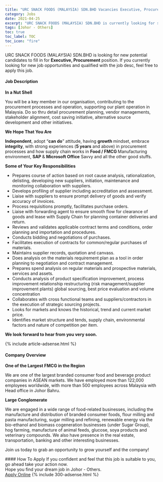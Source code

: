```yaml
---
title: "URC SNACK FOODS (MALAYSIA) SDN.BHD Vacancies Executive, Procurement" 
category: Jobs 
date: 2021-04-25 
excerpt: "URC SNACK FOODS (MALAYSIA) SDN.BHD is currently looking for suitable person to fill in the Executive, Procurement which based in Johor - Others" 
tags: [Johor - Others] 
toc: true 
toc_label: TOC 
toc_icon: "fire" 
--- 
```


<p>URC SNACK FOODS (MALAYSIA) SDN.BHD is looking for new potential candidates to fill in for <b>Executive, Procurement</b> position. If you currently looking for new job opportunities and qualified with the job desc, feel free to apply this job.
</p><div><div><h4>Job Description</h4></div><div><div><span><div><p><strong>In a Nut Shell</strong></p><p>You will be a key member in our organisation, contributing to the procurement processes and operation, supporting our plant operation in Malaysia. Do so thru detail procurement planning, vendor managements, stakeholder alignment, cost saving initiative, alternative source development and other initiatives.</p><p><strong>We Hope That You Are</strong></p><p><strong>Independent</strong>, adopt &#8220;<strong>can do</strong>&#8221; attitude, having <strong>growth </strong>mindset, embrace <strong>integrity</strong>, with strong experiences (<strong>5 years</strong> and above) in procurement processes and how supply chain works in <strong>Food / FMCG </strong>Manufacturing environment, <strong>SAP </strong>&amp; <strong>Microsoft Office</strong> Savvy and all the other good stuffs.&#160;</p><p><strong>Some of Your Key Responsibilities</strong></p><ul><li>Prepares course of action based on root cause analysis, rationalization, delisting, developing new suppliers, initiation, maintenance and monitoring collaboration with suppliers.&#160;</li><li>Develops profiling of supplier including accreditation and assessment.&#160;</li><li>Liaise with suppliers to ensure prompt delivery of goods and verify accuracy of invoices.&#160;</li><li>Process requisitions promptly, facilitates purchase orders.&#160;</li><li>Liaise with forwarding agent to ensure smooth flow for clearance of goods and lease with Supply Chain for planning container deliveries and return.&#160;</li><li>Reviews and validates applicable contract terms and conditions, order planning and importation and procedures.&#160;</li><li>Conducts bidding and negotiations of purchases.&#160;</li><li>Facilitates execution of contracts for common/regular purchases of materials.&#160;</li><li>Maintains supplier records, quotation and canvass.&#160;</li><li>Does analysis on the materials requirement plan as a tool in order planning to negotiation and contract management.&#160;</li><li>Prepares spend analysis on regular materials and prospective materials, services and assets.&#160;</li><li>Conducts analysis of product specification improvement, process improvement relationship restructuring (risk management/supplier improvement plants) global sourcing, best price evaluation and volume concentration&#160;</li><li>Collaborates with cross functional teams and suppliers/contractors in the execution of strategic sourcing projects.&#160;</li><li>Looks for markets and knows the historical, trend and current market price.&#160;</li><li>Identifies market structure and tends, supply chain, environmental factors and nature of competition per item.</li></ul><p><strong>We look forward to hear from you very soon.</strong></p></div></span></div></div></div> 
{% include article-adsense.html %} 
<div><div><h4>Company Overview</h4></div><div><div><span><div><p><strong>One of the Largest FMCG in the Region</strong></p><p>We are one of the largest branded consumer food and beverage product companies in ASEAN markets. We have employed more than 122,000 employees worldwide, with more than 500 employees across Malaysia with Head office in Johor Bahru.</p><p><strong>Large Conglomerate</strong></p><p>We are engaged in a wide range of food-related businesses, including the manufacture and distribution of branded consumer foods, flour milling and pasta manufacturing, sugar milling and refining, renewable energy via the bio-ethanol and biomass cogeneration businesses (under Sugar Group), hog farming, manufacture of animal feeds, glucose, soya products and veterinary compounds. We also have presence in the real estate, transportation, banking and other interesting businesses.</p><p>Join us today to grab an opportunity to grow yourself and the company!&#160;</p></div></span></div></div></div> 
#### How To Apply 
If you confident and feel that this job is suitable to you, go ahead take your action now. <br/> 
Hope you find your dream job in Johor - Others. <br/> 
<a href="https://www.jobstreet.com.my/en/job/executive-procurement-4545102?jobId=jobstreet-my-job-4545102&" class="btn btn--info" target="_blank" rel="nofollow noopenner">Apply Online</a> 
{% include 300-adsense.html %} 